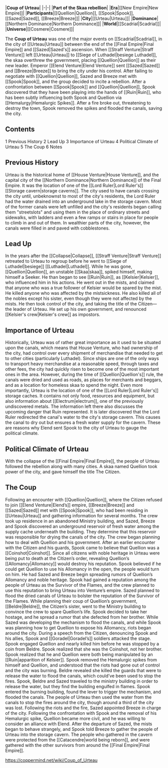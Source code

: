 |**Coup of Urteau**|
|-|-|
|**Part of the Skaa rebellion**|
|**Era**|[[New Empire\|New Empire]]|
|**Participants**|[[Quellion\|Quellion]], [[Spook\|Spook]], [[Sazed\|Sazed]], [[Breeze\|Breeze]]|
|**City**|[[Urteau\|Urteau]]|
|**Dominance**|[[Northern Dominance\|Northern Dominance]]|
|**World**|[[Scadrial\|Scadrial]]|
|**Universe**|[[Cosmere\|Cosmere]]|

The **Coup of Urteau** was one of the major events on [[Scadrial\|Scadrial]], in the city of [[Urteau\|Urteau]] between the end of the [[Final Empire\|Final Empire]] and [[Sazed\|Sazed's]] ascension.
When [[Straff Venture\|Straff Venture]] left [[Urteau\|Urteau]] to [[Siege of Luthadel\|besiege Luthadel]], the skaa overthrew the government, placing [[Quellion\|Quellion]] as their new leader. Emperor [[Elend Venture\|Elend Venture]] sent [[Sazed\|Sazed]] and [[Breeze\|Breeze]] to bring the city under his control. After failing to negotiate with [[Quellion\|Quellion]], Sazed and Breeze met with [[Spook\|Spook]], and the group decided to incite a rebellion. After a confrontation between [[Spook\|Spook]] and [[Quellion\|Quellion]], Spook discovered that they have been playing into the hands of [[Ruin\|Ruin]], who has been subtly influencing both Spook and Quellion via [[Hemalurgy\|Hemalurgic Spikes]]. After a fire broke out, threatening to destroy the town, Spook removed the spikes and flooded the canals, saving the city.

## Contents

1 Previous History
2 Lead Up
3 Importance of Urteau
4 Political Climate of Urteau
5 The Coup
6 Notes


## Previous History
Urteau is the historical home of [[House Venture\|House Venture]], and the capital city of the [[Northern Dominance\|Northern Dominance]] of the Final Empire. It was the location of one of the [[Lord Ruler\|Lord Ruler's]] [[Storage cavern\|storage caverns]]. The city used to have canals crossing the city until, unbeknownst to most of the city's residents, the Lord Ruler had the water drained into an underground lake in the storage cavern. Most of the former canals were left unfilled and the city's residents began calling them "streetslots" and using them in the place of ordinary streets and sidewalks, with ladders and even a few ramps or stairs in place for people to climb in and out of them. In wealthier parts of the city, however, the canals were filled in and paved with cobblestones.

## Lead Up
In the years after the [[Collapse\|Collapse]], [[Straff Venture\|Straff Venture]] retreated to Urteau to regroup before he went to [[Siege of Luthadel\|besiege]] [[Luthadel\|Luthadel]]. While he was gone, [[Quellion\|Quellion]], an unstable [[Skaa\|skaa]], spiked himself, making himself a Seeker. He than began to see [[Ruin\|Ruin]], as [[Kelsier\|Kelsier]], who influenced him in his actions. He went out in the mists, and claimed that anyone who was a true follower of Kelsier would be spared by the mist. He killed anyone who was affected by the mistsickness. He also killed all of the nobles except his sister, even though they were not affected by the mists. He then took control of the city, and taking the title of the Citizen—the leader of Urteau. He set up his own government, and renounced [[Kelsier's crew\|Kelsier's crew]] as impostors.

## Importance of Urteau
Historically, Urteau was of rather great importance as it used to be situated upon the canals, which means that House Venture, who had ownership of the city, had control over every shipment of merchandise that needed to get to other cities (particularly Luthadel). Since ships are one of the only ways to transport heavy merchandise at a reasonable speed, through taxes and other fees, the city had quickly risen to become one of the most important ones in the area. However, during the time of [[Quellion\|Quellion's]] rule, the canals were dried and used as roads, as places for merchants and beggars, and as a location for homeless skaa to spend the night.
Even more importantly, Urteau is the location of one of the [[Lord Ruler\|Lord Ruler's]] storage caches. It contains not only food, resources and equipment, but also information about [[Electrum\|electrum]], one of the previously undiscovered metals. The information left there also discusses the upcoming danger that Ruin represented. It is later discovered that the Lord Ruler redirected the canal's water to the city's storage cavern. This causes the canal to dry out but ensures a fresh water supply for the cavern.
These are reasons why Elend sent Spook to the city of Urteau to gauge the political climate.

## Political Climate of Urteau
With the collapse of the [[Final Empire\|Final Empire]], the people of Urteau followed the rebellion along with many cities. A skaa named Quellion took power of the city, and gave himself the title The Citizen.

## The Coup
Following an encounter with [[Quellion\|Quellion]], where the Citizen refused to join [[Elend Venture\|Elend’s]] empire, [[Breeze\|Breeze]] and [[Sazed\|Sazed]] met with [[Spook\|Spook]], who had been residing in [[Urteau\|Urteau]] and gathering information for several months. The crew took up residence in an abandoned Ministry building, and Sazed, Breeze and Spook discovered an underground reservoir of fresh water among the supply cache underneath the building. They determine that this reservoir was responsible for drying the canals of the city. The crew began planning how to deal with Quellion and his government.
After an earlier encounter with the Citizen and his guards, Spook came to believe that Quellion was a [[Coinshot\|Coinshot]]. Since all citizens with noble heritage in Urteau were being put to death at the Citizen’s order, revealing Quellion’s [[Allomancy\|Allomancy]] would destroy his reputation. Spook believed if he could get Quellion to use his Allomancy in the open, the people would turn on him. He had Sazed and Breeze begin spreading rumors of Quellion’s Allomancy and noble heritage. Spook had gained a reputation among the people of Urteau as the Survivor of the Flames, and the crew planned to use this reputation to bring Urteau into Venture’s empire. Sazed planned to flood the dried canals of Urteau to bolster the reputation of the Survivor of the Flames. While planning their coup of Quellion’s government, [[Beldre\|Beldre]], the Citizen’s sister, went to the Ministry building to convince the crew to spare Quellion’s life. Spook decided to take her hostage, and he spread a rumor that she defected from her brother.
While Sazed was developing the mechanism to flood the canals, and while Spook was planning how to get Quellion to expose his Allomancy, riots began around the city. During a speech from the Citizen, denouncing Spook and his allies, Spook and [[Goradel\|Goradel’s]] soldiers attacked the stage. Spook engaged Quellion and nearly killed him before he was stopped by a coin from Beldre. Spook realized that she was the Coinshot, not her brother. Spook realized that he and Quellion were both being manipulated by an [[Ruin\|apparition of Kelsier]]. Spook removed the Hemalurgic spikes from himself and Quellion, and understood that the riots had gone out of control and the city was burning. Beldre revealed she killed the guards that were to release the water to flood the canals, which could’ve been used to stop the fires.
Spook, Beldre and Sazed traveled to the ministry building in order to release the water, but they find the building engulfed in flames. Spook entered the burning building, found the lever to trigger the mechanism, and flooded the canals. The people of Urteau then used the water from the canals to stop the fires around the city, though around a third of the city was lost.
Following the riots and the fire, Sazed appointed Breeze in charge of the city. Following the confrontation with Spook and the removal of his Hemalurgic spike, Quellion became more civil, and he was willing to consider an alliance with Elend. After the departure of Sazed, the mists began to behave strangely, and Spook told Breeze to gather the people of Urteau into the storage cavern. The people who gathered in the cavern were protected from the [[Catacendre\|world being reborn]], and were gathered with the other survivors from around the [[Final Empire\|Final Empire]].



https://coppermind.net/wiki/Coup_of_Urteau